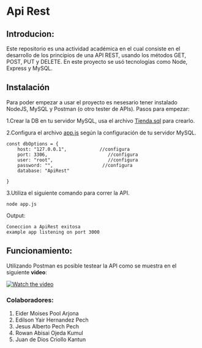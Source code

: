 # Api Rest

## Introducion:
Este repositorio es una actividad académica en el cual consiste en el desarrollo de los principios de una API REST, usando los métodos GET,  POST, PUT y DELETE. En este proyecto se usó tecnologías como Node, Express y MySQL.

## Instalación
Para poder empezar a usar el proyecto es nesesario tener instalado NodeJS, MySQL y Postman (o otro tester de APIs).
Pasos para empezar:

1.Crear la DB en tu servidor MySQL, usa el archivo [Tienda.sql](https://github.com/eider404/Api_Rest/blob/main/Tienda.sql "Tienda.sql") para crearlo.

2.Configura el archivo [app.js](https://github.com/eider404/Api_Rest/blob/main/app.js "app.js") según la configuración  de tu servidor MySQL.

    const dbOptions = {
        host: "127.0.0.1",            //configura
        port: 3306,                      //configura
        user: "root",                    //configura
        password: "",                  //configura
        database: "ApiRest"
    
    }

3.Utiliza el siguiente comando para correr la API.

    node app.js

Output:

    Coneccion a ApiRest exitosa 
    example app listening on port 3000

## Funcionamiento:
Utilizando Postman es posible testear la API como se muestra en el siguiente **video**:

[![Watch the video](https://i.blogs.es/ad7836/api/1366_521.jpg)](https://youtu.be/e0UTc1nAqpQ)

### Colaboradores:
1. Eider Moises Pool Arjona 
2. Edilson Yair Hernandez Pech 
3. Jesus Alberto Pech Pech 
4. Rowan Abisai Ojeda Kumul 
5. Juan de Dios Criollo Kantun
